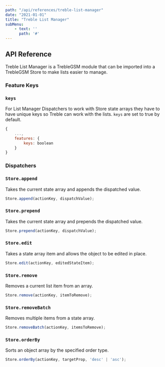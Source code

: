 ```yaml
---
path: "/api/references/treble-list-manager"
date: "2021-01-01"
title: "Treble List Manager"
subMenu: 
    - text: ''
      path: '#'
---
```


## API Reference
Treble List Manager is a TrebleGSM module that can be imported into a TrebleGSM Store to make lists easier to manage.

### Feature Keys

### `keys`
For List Manager Dispatchers to work with Store state arrays they have to have unique keys so Treble can work with the lists. `keys` are set to true by default. 
```javascript
{
    ...,
    features: {
        keys: boolean
    }
}
```

### Dispatchers
### `Store.append`
Takes the current state array and appends the dispatched value.
```javascript
Store.append(actionKey, dispatchValue);
```

### `Store.prepend`
Takes the current state array and prepends the dispatched value.
```javascript
Store.prepend(actionKey, dispatchValue);
```

### `Store.edit`
Takes a state array item and allows the object to be edited in place.
```javascript
Store.edit(actionKey, editedStateItem);
```

### `Store.remove`
Removes a current list item from an array.
```javascript
Store.remove(actionKey, itemToRemove);
```

### `Store.removeBatch`
Removes multiple items from a state array.
```javascript
Store.removeBatch(actionKey, itemsToRemove);
```

### `Store.orderBy`
Sorts an object array by the specified order type.
```javascript
Store.orderBy(actionKey, targetProp, 'desc' | 'asc');
```

